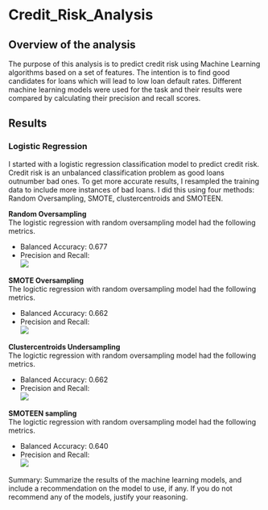 # Credit_Risk_Analysis

## Overview of the analysis
The purpose of this analysis is to predict credit risk using Machine Learning algorithms based on a set of features. The intention is to find good candidates for loans which will lead to low loan default rates. Different machine learning models were used for the task and their results were compared by calculating their precision and recall scores.

## Results
### Logistic Regression
I started with a logistic regression classification model to predict credit risk. Credit risk is an unbalanced classification problem as good loans outnumber bad ones. To get more accurate results, I resampled the training data to include more instances of bad loans. I did this using four methods: Random Oversampling, SMOTE, clustercentroids and SMOTEEN.

<strong>Random Oversampling</strong></br>
The logistic regression with random oversampling model had the following metrics.
 - Balanced Accuracy: 0.677
 - Precision and Recall: </br>
   <img src = "https://github.com/Kee2u/Credit_Risk_Analysis/blob/main/Pictures/RandomOversampling.PNG?raw=true">
 
<strong>SMOTE Oversampling</strong></br>
The logictic regression with random oversampling model had the following metrics.
 - Balanced Accuracy: 0.662
 - Precision and Recall: </br>
   <img src = "https://github.com/Kee2u/Credit_Risk_Analysis/blob/main/Pictures/SMOTE.PNG?raw=true">
 
<strong>Clustercentroids Undersampling</strong></br>
The logictic regression with random oversampling model had the following metrics.
 - Balanced Accuracy: 0.662
 - Precision and Recall: </br>
   <img src = "https://github.com/Kee2u/Credit_Risk_Analysis/blob/main/Pictures/Cluster.PNG?raw=true">
 
<strong>SMOTEEN sampling</strong></br>
The logictic regression with random oversampling model had the following metrics.
 - Balanced Accuracy: 0.640
 - Precision and Recall: </br>
   <img src = "https://github.com/Kee2u/Credit_Risk_Analysis/blob/main/Pictures/SMOTEEN.PNG?raw=true">
 




Summary: Summarize the results of the machine learning models, and include a recommendation on the model to use, if any. If you do not recommend any of the models, justify your reasoning.

